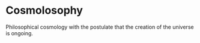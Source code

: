 # Cosmolosophy
Philosophical cosmology with the postulate that the creation of the universe is ongoing.

